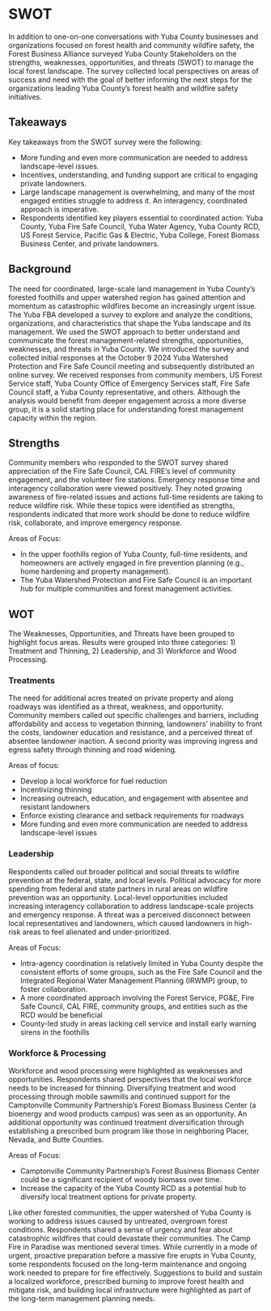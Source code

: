 # SWOT
In addition to one-on-one conversations with Yuba County businesses and organizations focused on forest health and community wildfire safety, the Forest Business Alliance surveyed Yuba County Stakeholders on the strengths, weaknesses, opportunities, and threats (SWOT) to manage the local forest landscape. The survey collected local perspectives on areas of success and need with the goal of better informing the next steps for the organizations leading Yuba County’s forest health and wildfire safety initiatives. 

## Takeaways
Key takeaways from the SWOT survey were the following:
- More funding and even more communication are needed to address landscape-level issues.
- Incentives, understanding, and funding support are critical to engaging private landowners.
- Large landscape management is overwhelming, and many of the most engaged entities struggle to address it. An interagency, coordinated approach is imperative.
- Respondents identified key players essential to coordinated action: Yuba County, Yuba Fire Safe Council, Yuba Water Agency, Yuba County RCD, US Forest Service, Pacific Gas & Electric, Yuba College, Forest Biomass Business Center, and private landowners.

## Background
The need for coordinated, large-scale land management in Yuba County’s forested foothills and upper watershed region has gained attention and momentum as catastrophic wildfires become an increasingly urgent issue. The Yuba FBA developed a survey to explore and analyze the conditions, organizations, and characteristics that shape the Yuba landscape and its management. We used the SWOT approach to better understand and communicate the forest management-related strengths, opportunities, weaknesses, and threats in Yuba County. 
We introduced the survey and collected initial responses at the  October 9 2024 Yuba Watershed Protection and Fire Safe Council meeting and subsequently distributed an online survey. We received responses from community members, US Forest Service staff, Yuba County Office of Emergency Services staff, Fire Safe Council staff, a Yuba County representative, and others. Although the analysis would benefit from deeper engagement across a more diverse group, it is a solid starting place for understanding forest management capacity within the region.

## Strengths
Community members who responded to the SWOT survey shared appreciation of the Fire Safe Council, CAL FIRE’s level of community engagement, and the volunteer fire stations. Emergency response time and interagency collaboration were viewed positively. They noted growing awareness of fire-related issues and actions full-time residents are taking to reduce wildfire risk. While these topics were identified as strengths, respondents indicated that more work should be done to reduce wildfire risk, collaborate, and improve emergency response.

Areas of Focus:
- In the upper foothills region of Yuba County, full-time residents, and homeowners are actively engaged in fire prevention planning (e.g., home hardening and property management).
- The Yuba Watershed Protection and Fire Safe Council is an important hub for multiple communities and forest management activities.

## WOT
The Weaknesses, Opportunities, and Threats have been grouped to highlight focus areas. Results were grouped into three categories: 1) Treatment and Thinning, 2) Leadership, and 3) Workforce and Wood Processing.

### Treatments
The need for additional acres treated on private property and along roadways was identified as a threat, weakness, and opportunity. Community members called out specific challenges and barriers, including affordability and access to vegetation thinning, landowners' inability to front the costs, landowner education and resistance, and a perceived threat of absentee landowner inaction. A second priority was improving ingress and egress safety through thinning and road widening.

Areas of focus:
- Develop a local workforce for fuel reduction
- Incentivizing thinning
- Increasing outreach, education, and engagement with absentee and resistant landowners
- Enforce existing clearance and setback requirements for roadways
- More funding and even more communication are needed to address landscape-level issues

### Leadership
Respondents called out broader political and social threats to wildfire prevention at the federal, state, and local levels. Political advocacy for more spending from federal and state partners in rural areas on wildfire prevention was an opportunity. Local-level opportunities included increasing interagency collaboration to address landscape-scale projects and emergency response. A threat was a perceived disconnect between local representatives and landowners, which caused landowners in high-risk areas to feel alienated and under-prioritized.

Areas of Focus:
- Intra-agency coordination is relatively limited in Yuba County despite the consistent efforts of some groups, such as the Fire Safe Council and the Integrated Regional Water Management Planning (IRWMP) group, to foster collaboration.
- A more coordinated approach involving the Forest Service, PG&E, Fire Safe Council, CAL FIRE, community groups, and entities such as the RCD would be beneficial
- County-led study in areas lacking cell service and install early warning sirens in the foothills

### Workforce & Processing
Workforce and wood processing were highlighted as weaknesses and opportunities. Respondents shared perspectives that the local workforce needs to be increased for thinning. Diversifying treatment and wood processing through mobile sawmills and continued support for the Camptonville Community Partnership’s Forest Biomass Business Center (a bioenergy and wood products campus) was seen as an opportunity. An additional opportunity was continued treatment diversification through establishing a prescribed burn program like those in neighboring Placer, Nevada, and Butte Counties.

Areas of Focus:
- Camptonville Community Partnership’s Forest Business Biomass Center could be a significant recipient of woody biomass over time.
- Increase the capacity of the Yuba County RCD as a potential hub to diversify local treatment options for private property.

Like other forested communities, the upper watershed of Yuba County is working to address issues caused by untreated, overgrown forest conditions. Respondents shared a sense of urgency and fear about catastrophic wildfires that could devastate their communities. The Camp Fire in Paradise was mentioned several times. While currently in a mode of urgent, proactive preparation before a massive fire erupts in Yuba County, some respondents focused on the long-term maintenance and ongoing work needed to prepare for fire effectively. Suggestions to build and sustain a localized workforce, prescribed burning to improve forest health and mitigate risk, and building local infrastructure were highlighted as part of the long-term management planning needs.